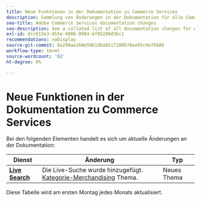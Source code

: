 ```yaml
---
title: Neue Funktionen in der Dokumentation zu Commerce Services
description: Sammlung von Änderungen in der Dokumentation für alle Commerce-Dienste
seo-title: Adobe Commerce Services documentation changes
seo-description: See a collated list of all documentation changes for Adobe Commerce Services and integration services.
exl-id: dcc613e3-955e-4006-9984-bf05289d3bc1
recommendations: noDisplay
source-git-commit: 8a290ae260e50b19bab517280b78ee95c9e7668b
workflow-type: tm+mt
source-wordcount: '62'
ht-degree: 0%

---
```


# Neue Funktionen in der Dokumentation zu Commerce Services

Bei den folgenden Elementen handelt es sich um aktuelle Änderungen an der Dokumentation:

| Dienst | Änderung | Typ |
| -- | -- | -- |
| [**Live Search**](../live-search/guide-overview.md) | Die Live-Suche wurde hinzugefügt. [Kategorie-Merchandising](https://experienceleague.adobe.com/docs/commerce-merchant-services/live-search/category-merch.html) Thema. | Neues Thema |

Diese Tabelle wird am ersten Montag jedes Monats aktualisiert.

